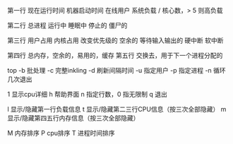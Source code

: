 第一行 现在运行时间
机器启动时间
在线用户
系统负载 / 核心数，> 5 则高负载

第二行
总进程
运行中 
睡眠中
停止的
僵尸的

第三行
用户占用
内核占用
改变优先级的
空余的
等待输入输出的
硬中断
软中断

第四行
总内存，空余的，易用的，缓存
第五行
交换去，用于下一个进程分配的


top -b 批处理
-c 完整inkling
-d 刷新间隔时间
-u 指定用户
-p 指定进程
-n 循环几次退出

1 显示cpu详细
h 帮助界面
n 指定行数，0 指无限制
q 退出

l 显示/隐藏第一行负载信息
t 显示/隐藏第二三行CPU信息（按三次全部隐藏）
m 显示/隐藏第四五行内存信息（按三次全部隐藏）

M 内存排序
P cpu排序
T 进程时间排序
